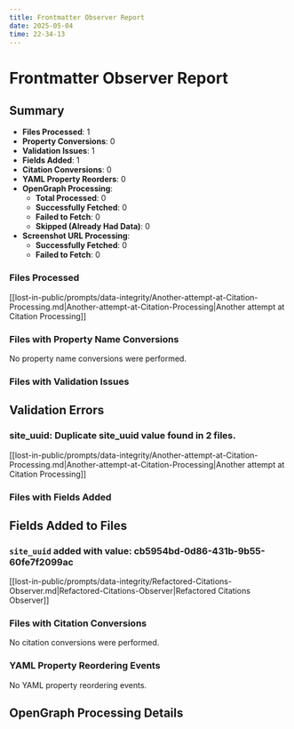 ```yaml
---
title: Frontmatter Observer Report
date: 2025-05-04
time: 22-34-13
---
```


# Frontmatter Observer Report

## Summary

- **Files Processed**: 1
- **Property Conversions**: 0
- **Validation Issues**: 1
- **Fields Added**: 1
- **Citation Conversions**: 0
- **YAML Property Reorders**: 0
- **OpenGraph Processing**:
  - **Total Processed**: 0
  - **Successfully Fetched**: 0
  - **Failed to Fetch**: 0
  - **Skipped (Already Had Data)**: 0
- **Screenshot URL Processing**:
  - **Successfully Fetched**: 0
  - **Failed to Fetch**: 0

### Files Processed
[[lost-in-public/prompts/data-integrity/Another-attempt-at-Citation-Processing.md|Another-attempt-at-Citation-Processing|Another attempt at Citation Processing]]

### Files with Property Name Conversions
No property name conversions were performed.

### Files with Validation Issues
## Validation Errors

### site_uuid: Duplicate site_uuid value found in 2 files.

[[lost-in-public/prompts/data-integrity/Another-attempt-at-Citation-Processing.md|Another-attempt-at-Citation-Processing|Another attempt at Citation Processing]]



### Files with Fields Added
## Fields Added to Files

### `site_uuid` added with value: cb5954bd-0d86-431b-9b55-60fe7f2099ac

[[lost-in-public/prompts/data-integrity/Refactored-Citations-Observer.md|Refactored-Citations-Observer|Refactored Citations Observer]]



### Files with Citation Conversions
No citation conversions were performed.

### YAML Property Reordering Events
No YAML property reordering events.

## OpenGraph Processing Details



